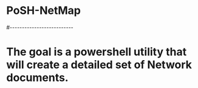 # PoSH-NetMap
#--------------------------
# The goal is a powershell utility that will create a detailed set of Network documents.
